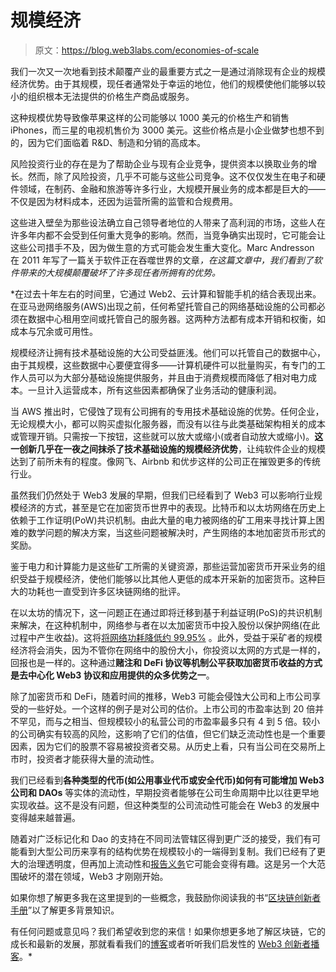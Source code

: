 # 规模经济

> 原文：<https://blog.web3labs.com/economies-of-scale>

我们一次又一次地看到技术颠覆产业的最重要方式之一是通过消除现有企业的规模经济优势。由于其规模，现任者通常处于幸运的地位，他们的规模使他们能够以较小的组织根本无法提供的价格生产商品或服务。

这种规模优势导致像苹果这样的公司能够以 1000 美元的价格生产和销售 iPhones，而三星的电视机售价为 3000 美元。这些价格点是小企业做梦也想不到的，因为它们面临着 R&D、制造和分销的高成本。

风险投资行业的存在是为了帮助企业与现有企业竞争，提供资本以换取业务的增长。然而，除了风险投资，几乎不可能与这些公司竞争。这不仅仅发生在电子和硬件领域，在制药、金融和旅游等许多行业，大规模开展业务的成本都是巨大的——不仅是因为材料成本，还因为运营所需的监管和合规费用。

这些进入壁垒为那些设法确立自己领导者地位的人带来了高利润的市场，这些人在许多年内都不会受到任何重大竞争的影响。然而，当竞争确实出现时，它可能会让这些公司措手不及，因为做生意的方式可能会发生重大变化。Marc Andresson 在 2011 年写了一篇关于软件正在吞噬世界的文章[](https://a16z.com/2011/08/20/why-software-is-eating-the-world/)*，在这篇文章中，我们看到了软件带来的大规模颠覆破坏了许多现任者所拥有的优势。*

 *在过去十年左右的时间里，它通过 Web2、云计算和智能手机的结合表现出来。在亚马逊网络服务(AWS)出现之前，任何希望托管自己的网络基础设施的公司都必须在数据中心租用空间或托管自己的服务器。这两种方法都有成本开销和权衡，如成本与冗余或可用性。

规模经济让拥有技术基础设施的大公司受益匪浅。他们可以托管自己的数据中心，由于其规模，这些数据中心要便宜得多——计算机硬件可以批量购买，有专门的工作人员可以为大部分基础设施提供服务，并且由于消费规模而降低了相对电力成本。一旦计入运营成本，所有这些因素都确保了业务活动的健康利润。

当 AWS 推出时，它侵蚀了现有公司拥有的专用技术基础设施的优势。任何企业，无论规模大小，都可以购买虚拟化服务器，而没有以往与此类基础架构相关的成本或管理开销。只需按一下按钮，这些就可以放大或缩小(或者自动放大或缩小)。**这一创新几乎在一夜之间抹杀了技术基础设施的规模经济优势**，让纯软件企业的规模达到了前所未有的程度。像网飞、Airbnb 和优步这样的公司正在摧毁更多的传统行业。

虽然我们仍然处于 Web3 发展的早期，但我们已经看到了 Web3 可以影响行业规模经济的方式，甚至是它在加密货币世界中的表现。比特币和以太坊网络在历史上依赖于工作证明(PoW)共识机制。由此大量的电力被网络的矿工用来寻找计算上困难的数学问题的解决方案，当这些问题被解决时，产生网络的本地加密货币形式的奖励。

鉴于电力和计算能力是这些矿工所需的关键资源，那些运营加密货币开采业务的组织受益于规模经济，使他们能够以比其他人更低的成本开采新的加密货币。这种巨大的功耗也一直受到许多区块链网络的批评。

在以太坊的情况下，这一问题正在通过即将迁移到基于利益证明(PoS)的共识机制来解决，在这种机制中，网络参与者在以太加密货币中投入股份以保护网络(在此过程中产生收益)。这将[将网络功耗降低约 99.95%](https://blog.ethereum.org/2021/05/18/country-power-no-more/) 。此外，受益于采矿者的规模经济将会消失，因为不管你在网络中的股份大小，你投资以太网的方式是一样的，回报也是一样的。这种通过**赌注和 DeFi 协议等机制公平获取加密货币收益的方式是去中心化 Web3 协议和应用提供的众多优势之一**。

除了加密货币和 DeFi，随着时间的推移，Web3 可能会侵蚀大公司和上市公司享受的一些好处。一个这样的例子是对公司的估价。上市公司的市盈率达到 20 倍并不罕见，而与之相当、但规模较小的私营公司的市盈率最多只有 4 到 5 倍。较小的公司确实有较高的风险，这影响了它们的估值，但它们缺乏流动性也是一个重要因素，因为它们的股票不容易被投资者交易。从历史上看，只有当公司在交易所上市时，投资者才能获得大量的流动性。

我们已经看到**各种类型的代币(如公用事业代币或安全代币)如何有可能增加 Web3 公司和 DAOs** 等实体的流动性，早期投资者能够在公司生命周期中比以往更早地实现收益。这不是没有问题，但这种类型的公司流动性可能会在 Web3 的发展中变得越来越普遍。

随着对广泛标记化和 Dao 的支持在不同司法管辖区得到更广泛的接受，我们有可能看到大型公司历来享有的结构优势在规模较小的一端得到复制。我们已经有了更大的治理透明度，但再加上流动性和[报告义务](https://www.getrevue.co/profile/conorsvensson/issues/the-real-dao-opportunity-1089966)它可能会变得有趣。这是另一个大范围破坏的潜在领域，Web3 才刚刚开始。

如果你想了解更多我在这里提到的一些概念，我鼓励你阅读我的书“[区块链创新者手册](https://www.web3labs.com/innovators)”以了解更多背景知识。

有任何问题或意见吗？我们希望收到您的来信！如果你想更多地了解区块链，它的成长和最新的发展，那就看看我们的[博客](https://blog.web3labs.com/)或者听听我们启发性的 [Web3 创新者播客](https://podcast.web3labs.com/)。*